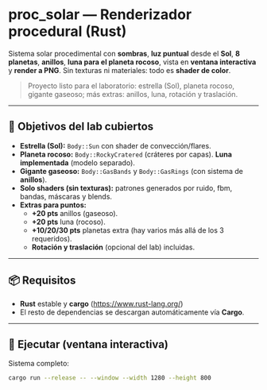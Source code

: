 # proc_solar — Renderizador procedural (Rust)
Sistema solar procedimental con **sombras**, **luz puntual** desde el **Sol**, **8 planetas**, **anillos**, **luna para el planeta rocoso**, vista en **ventana interactiva** y **render a PNG**. Sin texturas ni materiales: todo es **shader de color**.

> Proyecto listo para el laboratorio: estrella (Sol), planeta rocoso, gigante gaseoso; más extras: anillos, luna, rotación y traslación.

---

## 🎯 Objetivos del lab cubiertos
- **Estrella (Sol):** `Body::Sun` con shader de convección/flares.
- **Planeta rocoso:** `Body::RockyCratered` (cráteres por capas). **Luna implementada** (modelo separado).
- **Gigante gaseoso:** `Body::GasBands` y `Body::GasRings` (con sistema de **anillos**).
- **Solo shaders (sin texturas):** patrones generados por ruido, fbm, bandas, máscaras y blends.
- **Extras para puntos:**
  - **+20 pts** anillos (gaseoso).
  - **+20 pts** luna (rocoso).
  - **+10/20/30 pts** planetas extra (hay varios más allá de los 3 requeridos).
  - **Rotación y traslación** (opcional del lab) incluidas.

---

## 📦 Requisitos
- **Rust** estable y **cargo** (https://www.rust-lang.org/)
- El resto de dependencias se descargan automáticamente vía **Cargo**.

---

## 🚀 Ejecutar (ventana interactiva)
Sistema completo:
```bash
cargo run --release -- --window --width 1280 --height 800
